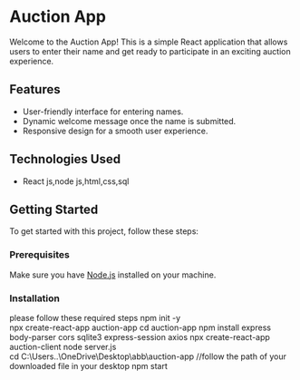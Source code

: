 # Auction App

Welcome to the Auction App! This is a simple React application that allows users to enter their name and get ready to participate in an exciting auction experience.

## Features

- User-friendly interface for entering names.
- Dynamic welcome message once the name is submitted.
- Responsive design for a smooth user experience.

## Technologies Used

- React js,node js,html,css,sql

## Getting Started

To get started with this project, follow these steps:

### Prerequisites

Make sure you have [Node.js](https://nodejs.org/) installed on your machine.

### Installation
please follow these required steps
npm init -y  
npx create-react-app auction-app
cd auction-app
npm install express body-parser cors sqlite3 express-session axios
npx create-react-app auction-client
node server.js   
cd C:\Users\..\OneDrive\Desktop\abb\auction-app 
//follow the path of your downloaded file in your desktop
npm start
